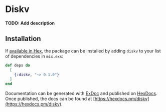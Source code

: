 # Diskv

**TODO: Add description**

## Installation

If [available in Hex](https://hex.pm/docs/publish), the package can be installed
by adding `diskv` to your list of dependencies in `mix.exs`:

```elixir
def deps do
  [
    {:diskv, "~> 0.1.0"}
  ]
end
```

Documentation can be generated with [ExDoc](https://github.com/elixir-lang/ex_doc)
and published on [HexDocs](https://hexdocs.pm). Once published, the docs can
be found at [https://hexdocs.pm/diskv](https://hexdocs.pm/diskv).

